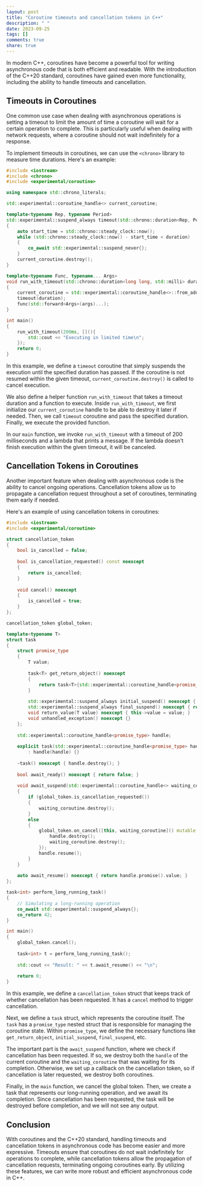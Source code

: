 ```yaml
---
layout: post
title: "Coroutine timeouts and cancellation tokens in C++"
description: " "
date: 2023-09-25
tags: []
comments: true
share: true
---
```


In modern C++, coroutines have become a powerful tool for writing asynchronous code that is both efficient and readable. With the introduction of the C++20 standard, coroutines have gained even more functionality, including the ability to handle timeouts and cancellation.

## Timeouts in Coroutines

One common use case when dealing with asynchronous operations is setting a timeout to limit the amount of time a coroutine will wait for a certain operation to complete. This is particularly useful when dealing with network requests, where a coroutine should not wait indefinitely for a response.

To implement timeouts in coroutines, we can use the `<chrono>` library to measure time durations. Here's an example:

```cpp
#include <iostream>
#include <chrono>
#include <experimental/coroutine>

using namespace std::chrono_literals;

std::experimental::coroutine_handle<> current_coroutine;

template<typename Rep, typename Period>
std::experimental::suspend_always timeout(std::chrono::duration<Rep, Period> duration)
{
    auto start_time = std::chrono::steady_clock::now();
    while (std::chrono::steady_clock::now() - start_time < duration)
    {
        co_await std::experimental::suspend_never{};
    }
    current_coroutine.destroy();
}

template<typename Func, typename... Args>
void run_with_timeout(std::chrono::duration<long long, std::milli> duration, Func&& func, Args&&... args)
{
    current_coroutine = std::experimental::coroutine_handle<>::from_address(nullptr);
    timeout(duration);
    func(std::forward<Args>(args)...);
}

int main()
{
    run_with_timeout(200ms, [](){
        std::cout << "Executing in limited time\n";
    });
    return 0;
}
```

In this example, we define a `timeout` coroutine that simply suspends the execution until the specified duration has passed. If the coroutine is not resumed within the given timeout, `current_coroutine.destroy()` is called to cancel execution.

We also define a helper function `run_with_timeout` that takes a timeout duration and a function to execute. Inside `run_with_timeout`, we first initialize our `current_coroutine` handle to be able to destroy it later if needed. Then, we call `timeout` coroutine and pass the specified duration. Finally, we execute the provided function.

In our `main` function, we invoke `run_with_timeout` with a timeout of 200 milliseconds and a lambda that prints a message. If the lambda doesn't finish execution within the given timeout, it will be canceled.

## Cancellation Tokens in Coroutines

Another important feature when dealing with asynchronous code is the ability to cancel ongoing operations. Cancellation tokens allow us to propagate a cancellation request throughout a set of coroutines, terminating them early if needed.

Here's an example of using cancellation tokens in coroutines:

```cpp
#include <iostream>
#include <experimental/coroutine>

struct cancellation_token
{
    bool is_cancelled = false;
    
    bool is_cancellation_requested() const noexcept
    {
        return is_cancelled;
    }
    
    void cancel() noexcept
    {
        is_cancelled = true;
    }
};

cancellation_token global_token;

template<typename T>
struct task
{
    struct promise_type
    {
        T value;
        
        task<T> get_return_object() noexcept
        {
            return task<T>{std::experimental::coroutine_handle<promise_type>::from_promise(*this)};
        }
        
        std::experimental::suspend_always initial_suspend() noexcept { return {}; }
        std::experimental::suspend_always final_suspend() noexcept { return {}; }
        void return_value(T value) noexcept { this->value = value; }
        void unhandled_exception() noexcept {}
    };
    
    std::experimental::coroutine_handle<promise_type> handle;
    
    explicit task(std::experimental::coroutine_handle<promise_type> handle) noexcept
        : handle(handle) {}
    
    ~task() noexcept { handle.destroy(); }
    
    bool await_ready() noexcept { return false; }
    
    void await_suspend(std::experimental::coroutine_handle<> waiting_coroutine) noexcept
    {
        if (global_token.is_cancellation_requested())
        {
            waiting_coroutine.destroy();
        }
        else
        {
            global_token.on_cancel([this, waiting_coroutine]() mutable {
                handle.destroy();
                waiting_coroutine.destroy();
            });
            handle.resume();
        }
    }
    
    auto await_resume() noexcept { return handle.promise().value; }
};

task<int> perform_long_running_task()
{
    // Simulating a long-running operation
    co_await std::experimental::suspend_always{};
    co_return 42;
}

int main()
{
    global_token.cancel();
    
    task<int> t = perform_long_running_task();
    
    std::cout << "Result: " << t.await_resume() << "\n";
    
    return 0;
}
```

In this example, we define a `cancellation_token` struct that keeps track of whether cancellation has been requested. It has a `cancel` method to trigger cancellation.

Next, we define a `task` struct, which represents the coroutine itself. The `task` has a `promise_type` nested struct that is responsible for managing the coroutine state. Within `promise_type`, we define the necessary functions like `get_return_object`, `initial_suspend`, `final_suspend`, etc.

The important part is the `await_suspend` function, where we check if cancellation has been requested. If so, we destroy both the `handle` of the current coroutine and the `waiting_coroutine` that was waiting for its completion. Otherwise, we set up a callback on the cancellation token, so if cancellation is later requested, we destroy both coroutines.

Finally, in the `main` function, we cancel the global token. Then, we create a task that represents our long-running operation, and we await its completion. Since cancellation has been requested, the task will be destroyed before completion, and we will not see any output.

## Conclusion

With coroutines and the C++20 standard, handling timeouts and cancellation tokens in asynchronous code has become easier and more expressive. Timeouts ensure that coroutines do not wait indefinitely for operations to complete, while cancellation tokens allow the propagation of cancellation requests, terminating ongoing coroutines early. By utilizing these features, we can write more robust and efficient asynchronous code in C++.